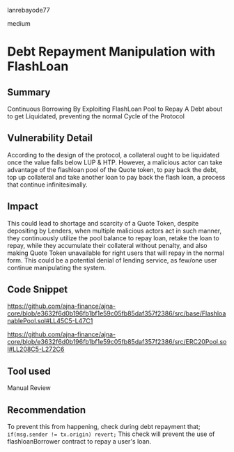lanrebayode77

medium

# Debt Repayment Manipulation with FlashLoan

## Summary
Continuous Borrowing By Exploiting FlashLoan Pool to Repay A Debt about to get Liquidated, preventing the normal Cycle of the Protocol

## Vulnerability Detail
According to the design of the protocol, a collateral ought to be liquidated once the value falls below LUP & HTP.
However, a malicious actor can take advantage of the flashloan pool of the Quote token, to pay back the debt, top up collateral and take another loan to pay back the flash loan, a process that continue infinitesimally.

## Impact
This could lead to shortage and scarcity of a Quote Token, despite depositing by Lenders, when multiple malicious actors act in such manner, they continuously utilize the pool balance to repay loan, retake the loan to repay, while they accumulate their collateral without penalty, and also making Quote Token unavailable for right users that will repay in the normal form. This could be a potential denial of lending service, as few/one user continue manipulating the system.

## Code Snippet
https://github.com/ajna-finance/ajna-core/blob/e3632f6d0b196fb1bf1e59c05fb85daf357f2386/src/base/FlashloanablePool.sol#LL45C5-L47C1

https://github.com/ajna-finance/ajna-core/blob/e3632f6d0b196fb1bf1e59c05fb85daf357f2386/src/ERC20Pool.sol#LL208C5-L272C6

## Tool used

Manual Review

## Recommendation
To prevent this from happening, check during debt repayment that;
```if(msg.sender != tx.origin) revert;```
This check will prevent the use of flashloanBorrower contract to repay a user's loan.
